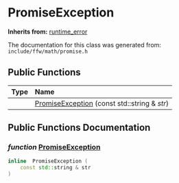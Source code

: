 PromiseException
===================================


**Inherits from:** [runtime_error]()

The documentation for this class was generated from: `include/ffw/math/promise.h`



## Public Functions

| Type | Name |
| -------: | :------- |
|   | [PromiseException](#c08104f1) (const std::string & _str_)  |


## Public Functions Documentation

### _function_ <a id="c08104f1" href="#c08104f1">PromiseException</a>

```cpp
inline  PromiseException (
    const std::string & str
) 
```





